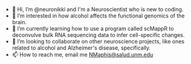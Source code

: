 - 👋 Hi, I’m @neuronikki and I'm a Neuroscientist who is new to coding.
- 👀 I’m interested in how alcohol affects the functional genomics of the brain.
- 🌱 I’m currently learning how to use a program called scMappR to deconvulve bulk RNA sequencing data to infer cell-specific changes.
- 💞️ I’m looking to collaborate on other neuroscience projects, like ones related to alcohol and Alzheimer's disease, specifically.
- 📫 How to reach me, email me NMaphis@salud.unm.edu

<!---
neuronikki/neuronikki is a ✨ special ✨ repository because its `README.md` (this file) appears on your GitHub profile.
You can click the Preview link to take a look at your changes.
--->
